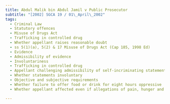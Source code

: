 ```yaml
---
title: Abdul Malik bin Abdul Jamil v Public Prosecutor 
subtitle: "[2002] SGCA 19 / 01\_April\_2002"
tags:
  - Criminal Law
  - Statutory offences
  - Misuse of Drugs Act
  - Trafficking in controlled drug
  - Whether appellant raises reasonable doubt
  - ss 5(1)(a), 5(2) & 17 Misuse of Drugs Act (Cap 185, 1998 Ed)
  - Evidence
  - Admissibility of evidence
  - Involuntariness
  - Trafficking in controlled drug
  - Appellant challenging admissibility of self-incriminating statements on ground of involuntariness
  - Whether statements involuntary
  - Objective and subjective requirements
  - Whether failure to offer food or drink for eight hours oppressive
  - Whether appellant affected even if allegations of pain, hunger and inducement true

---
```


